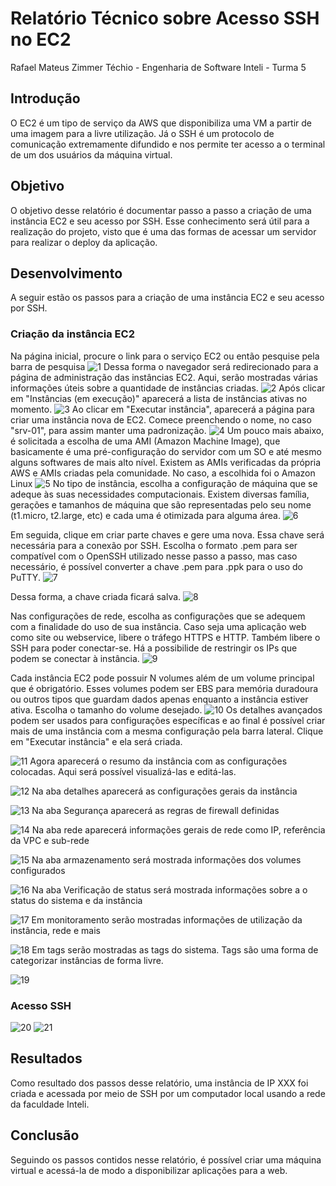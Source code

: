 # Relatório Técnico sobre Acesso SSH no EC2
Rafael Mateus Zimmer Téchio - Engenharia de Software Inteli - Turma 5

## Introdução
O EC2 é um tipo de serviço da AWS que disponibiliza uma VM a partir de uma imagem para a livre utilização. Já o SSH é um protocolo de comunicação extremamente difundido e nos permite ter acesso a o terminal de um dos usuários da máquina virtual.

## Objetivo
O objetivo desse relatório é documentar passo a passo a criação de uma instância EC2 e seu acesso por SSH. Esse conhecimento será útil para a realização do projeto, visto que é uma das formas de acessar um servidor para realizar o deploy da aplicação.

## Desenvolvimento
A seguir estão os passos para a criação de uma instância EC2 e seu acesso por SSH.

### Criação da instância EC2
Na página inicial, procure o link para o serviço EC2 ou então pesquise pela barra de pesquisa
![1](https://github.com/RafaelTechio/relatorio-tecnico-ssh/assets/110608373/a188a0e5-f353-498d-aee0-43660be9b15b)
Dessa forma o navegador será redirecionado para a página de administração das instâncias EC2. Aqui, serão mostradas várias informações úteis sobre a quantidade de instâncias criadas. 
![2](https://github.com/RafaelTechio/relatorio-tecnico-ssh/assets/110608373/d7a7e783-470b-48bd-8829-cfa239e67915)
Após clicar em "Instâncias (em execução)" aparecerá a lista de instâncias ativas no momento.
![3](https://github.com/RafaelTechio/relatorio-tecnico-ssh/assets/110608373/9dc30ebd-5c30-4a41-8c93-f568c4644c17)
Ao clicar em "Executar instância", aparecerá a página para criar uma instância nova de EC2. Comece  preenchendo o nome, no caso "srv-01", para assim manter uma padronização.
![4](https://github.com/RafaelTechio/relatorio-tecnico-ssh/assets/110608373/ce6a151a-7034-4155-9679-18ddc9f2a512)
Um pouco mais abaixo, é solicitada a escolha de uma AMI (Amazon Machine Image), que basicamente é uma pré-configuração do servidor com um SO e até mesmo alguns softwares de mais alto nível. Existem as AMIs verificadas da própria AWS e AMIs criadas pela comunidade. No caso, a escolhida foi o Amazon Linux
![5](https://github.com/RafaelTechio/relatorio-tecnico-ssh/assets/110608373/61086ac4-eada-45c9-b51d-8c468b4a0e4a)
No tipo de instância, escolha a configuração de máquina que se adeque às suas necessidades computacionais. Existem diversas família, gerações e tamanhos de máquina que são representadas pelo seu nome (t1.micro, t2.large, etc) e cada uma é otimizada para alguma área.
![6](https://github.com/RafaelTechio/relatorio-tecnico-ssh/assets/110608373/3e2f6496-8796-48d9-a17b-c81058df45c2)

Em seguida, clique em criar parte chaves e gere uma nova. Essa chave será necessária para a conexão por SSH. Escolha o formato .pem para ser compatível com o OpenSSH utilizado nesse passo a passo, mas caso necessário, é possível converter a chave .pem para .ppk para o uso do PuTTY.
![7](https://github.com/RafaelTechio/relatorio-tecnico-ssh/assets/110608373/4dbb1083-18f0-4e6e-b15a-a40494475b20)

Dessa forma, a chave criada ficará salva.
![8](https://github.com/RafaelTechio/relatorio-tecnico-ssh/assets/110608373/d4c72fbb-d232-4992-a3df-257208c3ec08)

Nas configurações de rede, escolha as configurações que se adequem com a finalidade do uso de sua instância. Caso seja uma aplicação web como site ou webservice, libere o tráfego HTTPS e HTTP. Também libere o SSH para poder conectar-se. Há a possibilide de restringir os IPs que podem se conectar à instância.
![9](https://github.com/RafaelTechio/relatorio-tecnico-ssh/assets/110608373/026fa2d9-4f99-48dd-a32e-8c04a5a5ed1f)

Cada instância EC2 pode possuir N volumes além de um volume principal que é obrigatório. Esses volumes podem ser EBS para memória duradoura ou outros tipos que guardam dados apenas enquanto a instância estiver ativa. Escolha o tamanho do volume desejado.
![10](https://github.com/RafaelTechio/relatorio-tecnico-ssh/assets/110608373/2e816d0b-2d1f-4d65-9004-66ac782a4f51)
Os detalhes avançados podem ser usados para configurações específicas e ao final é possível criar mais de uma instância com a mesma configuração pela barra lateral. Clique em "Executar instância" e ela será criada.

![11](https://github.com/RafaelTechio/relatorio-tecnico-ssh/assets/110608373/9eba2f6a-6f3b-4754-acb4-e451353632ce)
Agora aparecerá o resumo da instância com as configurações colocadas. Aqui será possível visualizá-las e editá-las.

![12](https://github.com/RafaelTechio/relatorio-tecnico-ssh/assets/110608373/ff817c33-c693-43c8-b148-172ab67b3e94)
Na aba detalhes aparecerá as configurações gerais da instância

![13](https://github.com/RafaelTechio/relatorio-tecnico-ssh/assets/110608373/32e287fc-8402-46a9-ac2e-e39b21ed44dc)
Na aba Segurança aparecerá as regras de firewall definidas

![14](https://github.com/RafaelTechio/relatorio-tecnico-ssh/assets/110608373/b83e25f3-141a-4494-a64f-748e1d97125f)
Na aba rede aparecerá informações gerais de rede como IP, referência da VPC e sub-rede

![15](https://github.com/RafaelTechio/relatorio-tecnico-ssh/assets/110608373/4b13234b-4ebd-4cb5-ae1a-a0e34188aaca)
Na aba armazenamento será mostrada informações dos volumes configurados

![16](https://github.com/RafaelTechio/relatorio-tecnico-ssh/assets/110608373/108cb84f-7cb0-41b4-bfd8-beb919a25709)
Na aba Verificação de status será mostrada informações sobre a o status do sistema e da instância

![17](https://github.com/RafaelTechio/relatorio-tecnico-ssh/assets/110608373/785a29af-a6e1-42b2-b772-1780f2e8ddf5)
Em monitoramento serão mostradas informações de utilização da instância, rede e mais

![18](https://github.com/RafaelTechio/relatorio-tecnico-ssh/assets/110608373/1fd94dac-d40e-4e8e-af9b-f9659a739e0b)
Em tags serão mostradas as tags do sistema. Tags são uma forma de categorizar instâncias de forma livre.

![19](https://github.com/RafaelTechio/relatorio-tecnico-ssh/assets/110608373/4dedd901-2574-41bc-829f-8eb7bfd5d9dd)


### Acesso SSH

![20](https://github.com/RafaelTechio/relatorio-tecnico-ssh/assets/110608373/1478b47a-9048-4142-9f3e-5c212052da89)
![21](https://github.com/RafaelTechio/relatorio-tecnico-ssh/assets/110608373/5f49e65b-cd2e-437b-9035-86c2d80b7a27)

## Resultados
Como resultado dos passos desse relatório, uma instância de IP XXX foi criada e acessada por meio de SSH por um computador local usando a rede da faculdade Inteli.

## Conclusão
Seguindo os passos contidos nesse relatório, é possível criar uma máquina virtual e acessá-la de modo a disponibilizar aplicações para a web.
